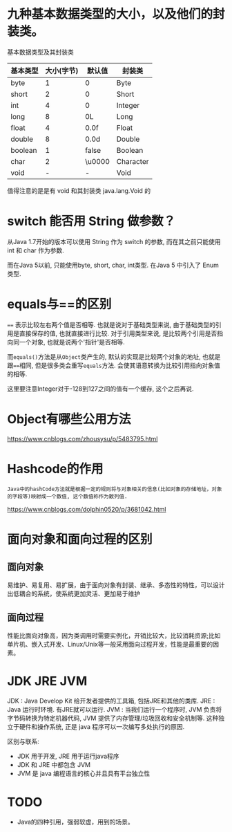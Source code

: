 # 九种基本数据类型的大小，以及他们的封装类。
基本数据类型及其封装类

| 基本类型 | 大小(字节) | 默认值 | 封装类    |
| -------- | ---------- | ------ | --------- |
| byte     | 1          | 0      | Byte      |
| short    | 2          | 0      | Short     |
| int      | 4          | 0      | Integer   |
| long     | 8          | 0L     | Long      |
| float    | 4          | 0.0f   | Float     |
| double   | 8          | 0.0d   | Double    |
| boolean  | 1          | false  | Boolean   |
| char     | 2          | \u0000 | Character |
| void     | -          | -      | Void      |

值得注意的是是有 void 和其封装类 java.lang.Void 的

# switch 能否用 String 做参数？
从Java 1.7开始的版本可以使用 String 作为 switch 的参数, 而在其之前只能使用 int 和 char 作为参数.

而在Java 5以前, 只能使用byte, short, char, int类型. 在Java 5 中引入了 Enum 类型.

# equals与==的区别

`==` 表示比较左右两个值是否相等. 也就是说对于基础类型来说, 由于基础类型的引用是直接保存的值, 也就直接进行比较. 对于引用类型来说, 是比较两个引用是否指向同一个对象, 也就是说两个'指针'是否相等.

而`equals()`方法是从`Object`类产生的, 默认的实现是比较两个对象的地址, 也就是跟`==`相同, 但是很多类会重写`equals`方法. 会使其语意转换为比较引用指向对象值的相等.

这里要注意Integer对于-128到127之间的值有一个缓存, 这个之后再说.

# Object有哪些公用方法

https://www.cnblogs.com/zhousysu/p/5483795.html

# Hashcode的作用

`Java中的hashCode方法就是根据一定的规则将与对象相关的信息(比如对象的存储地址，对象的字段等)映射成一个数值, 这个数值称作为散列值.`

https://www.cnblogs.com/dolphin0520/p/3681042.html

# 面向对象和面向过程的区别

## 面向对象
易维护、易复用、易扩展，由于面向对象有封装、继承、多态性的特性，可以设计出低耦合的系统，使系统更加灵活、更加易于维护
## 面向过程
性能比面向对象高，因为类调用时需要实例化，开销比较大，比较消耗资源;比如单片机、嵌入式开发、Linux/Unix等一般采用面向过程开发，性能是最重要的因素。

# JDK JRE JVM
JDK : Java Develop Kit   给开发者提供的工具箱, 包括JRE和其他的类库.
JRE : Java 运行时环境. 有JRE就可以运行.
JVM : 当我们运行一个程序时, JVM 负责将字节码转换为特定机器代码, JVM 提供了内存管理/垃圾回收和安全机制等. 这种独立于硬件和操作系统, 正是 java 程序可以一次编写多处执行的原因.

区别与联系:
- JDK 用于开发, JRE 用于运行java程序
- JDK 和 JRE 中都包含 JVM
- JVM 是 java 编程语言的核心并且具有平台独立性


# TODO
- Java的四种引用，强弱软虚，用到的场景。
